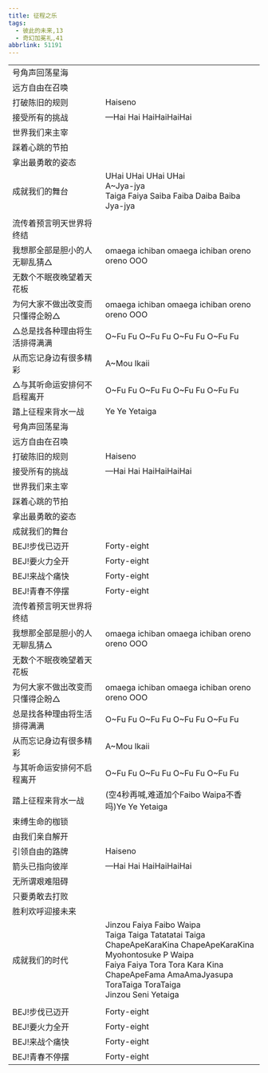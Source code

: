 ```yaml
---
title: 征程之乐
tags:
  - 彼此的未来,13
  - 奇幻加冕礼,41
abbrlink: 51191
---
```

|      |      |
|--|--|
|号角声回荡星海|      |
|远方自由在召唤|      |
|打破陈旧的规则|Haiseno|
|接受所有的挑战|—Hai Hai HaiHaiHaiHai|
|世界我们来主宰|      |
|踩着心跳的节拍|      |
|拿出最勇敢的姿态|      |
|成就我们的舞台|UHai UHai UHai UHai<br>A~Jya-jya<br>Taiga Faiya Saiba Faiba Daiba Baiba Jya-jya|
|      |      |
|流传着预言明天世界将终结|      |
|我想那全部是胆小的人无聊乱猜△|omaega ichiban omaega ichiban oreno oreno OOO|
|无数个不眠夜晚望着天花板|      |
|为何大家不做出改变而只懂得企盼△|omaega ichiban omaega ichiban oreno oreno OOO|
|△总是找各种理由将生活排得满满|O~Fu Fu O~Fu Fu O~Fu Fu O~Fu Fu|
|从而忘记身边有很多精彩|A~Mou Ikaii|
|△与其听命运安排何不启程离开|O~Fu Fu O~Fu Fu O~Fu Fu O~Fu Fu|
|踏上征程来背水一战|Ye Ye Yetaiga|
|号角声回荡星海|      |
|远方自由在召唤|      |
|打破陈旧的规则|Haiseno|
|接受所有的挑战|—Hai Hai HaiHaiHaiHai|
|世界我们来主宰|      |
|踩着心跳的节拍|      |
|拿出最勇敢的姿态|      |
|成就我们的舞台|      |
|BEJ!步伐已迈开|Forty-eight|
|BEJ!要火力全开|Forty-eight|
|BEJ!来战个痛快|Forty-eight|
|BEJ!青春不停摆|Forty-eight|
|流传着预言明天世界将终结|      |
|我想那全部是胆小的人无聊乱猜△|omaega ichiban omaega ichiban oreno oreno OOO|
|无数个不眠夜晚望着天花板|      |
|为何大家不做出改变而只懂得企盼△|omaega ichiban omaega ichiban oreno oreno OOO|
|总是找各种理由将生活排得满满|O~Fu Fu O~Fu Fu O~Fu Fu O~Fu Fu|
|从而忘记身边有很多精彩|A~Mou Ikaii|
|与其听命运安排何不启程离开|O~Fu Fu O~Fu Fu O~Fu Fu O~Fu Fu|
|踏上征程来背水一战|(空4秒再喊,难道加个Faibo Waipa不香吗)Ye Ye Yetaiga|
|束缚生命的枷锁|      |
|由我们亲自解开|      |
|引领自由的路牌|Haiseno|
|箭头已指向彼岸|—Hai Hai HaiHaiHaiHai|
|无所谓艰难阻碍|      |
|只要勇敢去打败|      |
|胜利欢呼迎接未来|      |
|成就我们的时代|Jinzou Faiya Faibo Waipa<br>Taiga Taiga Tatatatai Taiga<br>ChapeApeKaraKina ChapeApeKaraKina<br>Myohontosuke P Waipa<br>Faiya Faiya Tora Tora Kara Kina<br>ChapeApeFama AmaAmaJyasupa<br>ToraTaiga ToraTaiga<br>Jinzou Seni Yetaiga|
|      |      |
|BEJ!步伐已迈开|Forty-eight|
|BEJ!要火力全开|Forty-eight|
|BEJ!来战个痛快|Forty-eight|
|BEJ!青春不停摆|Forty-eight|
